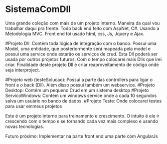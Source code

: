 # SistemaComDll
Uma grande coleção com mais de um projeto interno.
Maneira da qual vou trabalhar daqui pra frente.
Todo back end feito com AspNet, C#. Usando a Metodologia MVC.
Front end foi usado html, css, Js, Jquery e Ajax.

#Projeto Dll: Contém toda lógica de integração com o banco. Possui uma Model, uma entidade, que posteriormente será mapeada pela model e 
possui uma service onde estarão os serviços de crud.
Esta Dll poderá ser usada por outros projetos futuros. Com o tempo colocarei mais Dlls que irei criar.
Finalidade deste projeto Dll é criar reaproveitamento de código onde seja interproject.

#Projeto web (testeSolucao): Possui a parte das controllers para ligar o front e o back (Dll). Além disso possui também um webservice.
#Projeto Desktop: Contém um pequeno Crud em um sistema desktop
#Projeto ServicoWindows: Contém um windows service onde a cada 10 segundos salva um usuário no banco de dados.
#Projeto Teste: Onde colocarei testes para usar emmeus projetos

Este é um projeto interno para treinamento e crescimento. O intuito é ele ir crescendo com o tempo e se tornando cada vez mais complexo
e usando novas tecnologias.

Futuro próximo: Implementar na parte front end uma parte com AngularJs
